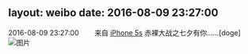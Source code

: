 layout: weibo
date: 2016-08-09 23:27:00
---
2016-08-09 23:27:00  &nbsp;&nbsp;&nbsp;&nbsp;&nbsp;&nbsp; 来自 <a href="sinaweibo://customweibosource" rel="nofollow">iPhone 5s</a>
赤裸大战之七夕有你……[doge] ​​​
![图片](https://ww4.sinaimg.cn/large/6d2a6003jw1f6nwt72f25j20hs0dc766.jpg)
